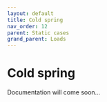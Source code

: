 ```yaml
---
layout: default
title: Cold spring
nav_order: 12
parent: Static cases
grand_parent: Loads
---
```


# Cold spring

Documentation will come soon…

